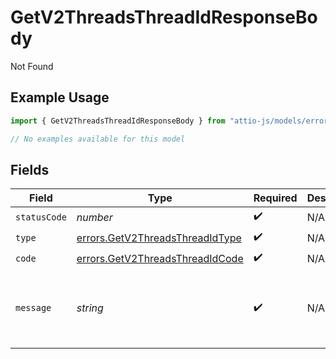 # GetV2ThreadsThreadIdResponseBody

Not Found

## Example Usage

```typescript
import { GetV2ThreadsThreadIdResponseBody } from "attio-js/models/errors";

// No examples available for this model
```

## Fields

| Field                                                                              | Type                                                                               | Required                                                                           | Description                                                                        | Example                                                                            |
| ---------------------------------------------------------------------------------- | ---------------------------------------------------------------------------------- | ---------------------------------------------------------------------------------- | ---------------------------------------------------------------------------------- | ---------------------------------------------------------------------------------- |
| `statusCode`                                                                       | *number*                                                                           | :heavy_check_mark:                                                                 | N/A                                                                                |                                                                                    |
| `type`                                                                             | [errors.GetV2ThreadsThreadIdType](../../models/errors/getv2threadsthreadidtype.md) | :heavy_check_mark:                                                                 | N/A                                                                                |                                                                                    |
| `code`                                                                             | [errors.GetV2ThreadsThreadIdCode](../../models/errors/getv2threadsthreadidcode.md) | :heavy_check_mark:                                                                 | N/A                                                                                |                                                                                    |
| `message`                                                                          | *string*                                                                           | :heavy_check_mark:                                                                 | N/A                                                                                | Thread with ID "a649e4d9-435c-43fb-83ba-847b4876f27a" was not found.               |